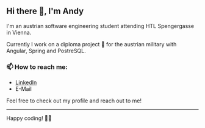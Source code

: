 ## Hi there 👋, I'm Andy

I'm an austrian software engineering student attending HTL Spengergasse in Vienna.

Currently I work on a diploma project 📘 for the austrian military with Angular, Spring and PostreSQL.

### 📫 How to reach me:
 - [LinkedIn](https://www.linkedin.com/in/andreas-krenn-027615295/)
 - E-Mail

Feel free to check out my profile and reach out to me!

---

Happy coding!
👻👾
<!--
**AndyTrendygth/AndyTrendygth** is a ✨ _special_ ✨ repository because its `README.md` (this file) appears on your GitHub profile.

Here are some ideas to get you started:

- 🔭 I’m currently working on ...
- 🌱 I’m currently learning ...
- 👯 I’m looking to collaborate on ...
- 🤔 I’m looking for help with ...
- 💬 Ask me about ...
- 📫 How to reach me: ...
- 😄 Pronouns: ...
- ⚡ Fun fact: ...
-->
